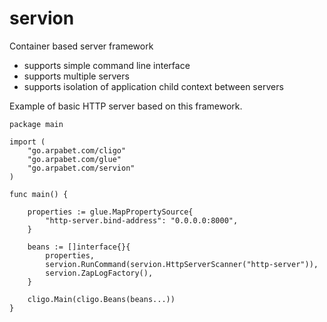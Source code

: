 # servion
Container based server framework

* supports simple command line interface
* supports multiple servers
* supports isolation of application child context between servers

Example of basic HTTP server based on this framework.
```
package main

import (
	"go.arpabet.com/cligo"
	"go.arpabet.com/glue"
	"go.arpabet.com/servion"
)

func main() {

	properties := glue.MapPropertySource{
		"http-server.bind-address": "0.0.0.0:8000",
	}

	beans := []interface{}{
		properties,
		servion.RunCommand(servion.HttpServerScanner("http-server")),
		servion.ZapLogFactory(),
	}

	cligo.Main(cligo.Beans(beans...))
}
```
